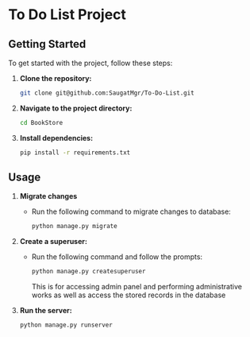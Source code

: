# To Do List Project

## Getting Started

To get started with the project, follow these steps:

1. **Clone the repository:**
    ```bash
    git clone git@github.com:SaugatMgr/To-Do-List.git
    ```
2. **Navigate to the project directory:**
    ```bash
    cd BookStore
    ```
3. **Install dependencies:**
    ```bash
    pip install -r requirements.txt
    ```

## Usage

1. **Migrate changes**
   - Run the following command to migrate changes to database:
      ```bash
      python manage.py migrate
      ```
2. **Create a superuser:**
    - Run the following command and follow the prompts:
        ```bash
        python manage.py createsuperuser
        ```
        This is for accessing admin panel and performing administrative works as well as access the stored records in the database

3. **Run the server:**
    ```bash
    python manage.py runserver
    ```
